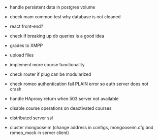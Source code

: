 
- handle persistent data in postgres volume
- check mam common test why database is not cleaned
- react front-end?

- check if breaking up db queries is a good idea
- grades to XMPP
- upload files
- implement more course functionality
- check router if plug can be modularized

- check romeo authentication fail PLAIN error so auth server does not crash
- handle HAproxy return when 503 server not available

- disable course operations on deactivated courses

- distributed server ssl

- cluster mongooseim (change address in configs, mongooseim.cfg and romeo_mock in server client)
